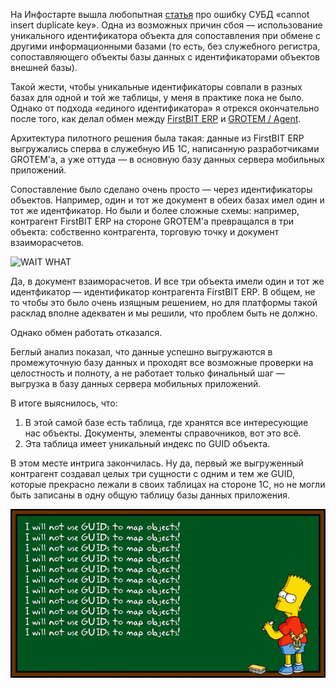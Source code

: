 ﻿На Инфостарте вышла любопытная [статья](https://infostart.ru/public/1010017/) про ошибку СУБД «cannot insert duplicate key». Одна из возможных причин сбоя — использование уникального идентификатора объекта для сопоставления при обмене с другими информационными базами (то есть, без служебного регистра, сопоставляющего объекты базы данных с идентификаторами объектов внешней базы).

Такой жести, чтобы уникальные идентификаторы совпали в разных базах для одной и той же таблицы, у меня в практике пока не было. Однако от подхода «единого идентификатора» я отрекся окончательно после того, как делал обмен между [FirstBIT ERP](https://firstbit.ae/products/erp-dubai/financial_management/) и [GROTEM / Agent](http://superagent.ru/products/grotem_agent)</a>.

Архитектура пилотного решения была такая: данные из FirstBIT ERP выгружались сперва в служебную ИБ 1С, написанную разработчиками GROTEM'а, а уже оттуда — в основную базу данных сервера мобильных приложений.

Сопоставление было сделано очень просто — через идентификаторы объектов. Например, один и тот же документ в обеих базах имел один и тот же идентфикатор. Но были и более сложные схемы: например, контрагент FirstBIT ERP на стороне GROTEM'а превращался в три объекта: собственно контрагента, торговую точку и документ взаиморасчетов.

![WAIT WHAT](https://media.giphy.com/media/zkSFsZpQMZuG4/giphy.gif)

Да, в документ взаиморасчетов. И все три объекта имели один и тот же идентфикатор — идентификатор контрагента FirstBIT ERP. В общем, не то чтобы это было очень изящным решением, но для платформы такой расклад вполне адекватен и мы решили, что проблем быть не должно.

Однако обмен работать отказался.

Беглый анализ показал, что данные успешно выгружаются в промежуточную базу данных и проходят все возможные проверки на целостность и полноту, а не работает только финальный шаг — выгрузка в базу данных сервера мобильных приложений.

В итоге выяснилось, что:

1. В этой самой базе есть таблица, где хранятся все интересующие нас объекты. Документы, элементы справочников, вот это всё.
2. Эта таблица имеет уникальный индекс по GUID объекта.

В этом месте интрига закончилась. Ну да, первый же выгруженный контрагент создавал целых три сущности с одним и тем же GUID, которые прекрасно лежали в своих таблицах на стороне 1С, но не могли быть записаны в одну общую таблицу базы данных приложения.

![I will not use GUIDs to map objects!](i-will-not-use-guids.gif)